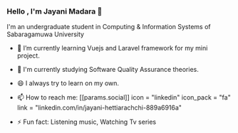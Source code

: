 ### Hello , I'm Jayani Madara 👋

I'm an undergraduate student in Computing & Information Systems of Sabaragamuwa University

- 🌱 I’m currently learning Vuejs and Laravel framework for my mini project.
- 🌱 I'm currently studying Software Quality Assurance theories.
- 😄 I always try to learn on my own.
- 📫 How to reach me: 
     [[params.social]]
    icon = "linkedin"
    icon_pack = "fa"
    link = "linkedin.com/in/jayani-hettiarachchi-889a6916a"
     
     
- ⚡ Fun fact: Listening music, Watching Tv series

